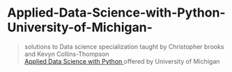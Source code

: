# Applied-Data-Science-with-Python-University-of-Michigan-
> solutions to Data science specialization taught by Christopher brooks  and Kevyn Collins-Thompson  
[Applied Data Science with Python ](https://www.coursera.org/specializations/data-science-python) offered by University of Michigan
